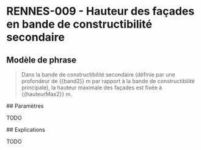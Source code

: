 # RENNES-009 - Hauteur des façades en bande de constructibilité secondaire

## Modèle de phrase

> Dans la bande de constructibilité secondaire (définie par une profondeur de {{band2}} m par rapport à la bande de constructibilité principale), 
> la hauteur maximale des façades est fixée à {{hauteurMax2}} m. 

## Paramètres 

TODO

## Explications

TODO


